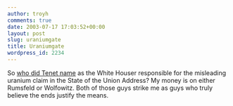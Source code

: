 ```yaml
---
author: troyh
comments: true
date: 2003-07-17 17:03:52+00:00
layout: post
slug: uraniumgate
title: Uraniumgate
wordpress_id: 2234
---
```


So [who did Tenet name](http://www.lasvegassun.com/sunbin/stories/text/2003/jul/17/071708371.html) as the White Houser responsible for the misleading uranium claim in the State of the Union Address? My money is on either Rumsfeld or Wolfowitz. Both of those guys strike me as guys who truly believe the ends justify the means.
